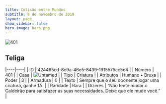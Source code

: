 ```yaml
---
title: Colisão entre Mundos
subtitle: 8 de novembro de 2019
layout: page
show_sidebar: false
hero_image: hero.png
---
```


![401](https://cdn.keyforgegame.com/media/card_front/pt/452_401_F2PF3262P9XJ_pt.png)

## Teliga

|----|----|
| ID | 424465cd-8c9a-46e5-8439-1915575cc5e4 |
| Número | 401 |
| Casa | ![Untamed](https://archonarcana.com/images/thumb/b/bd/Untamed.png/22px-Untamed.png "Indomados") |
| Tipo | Criatura |
| Atributos | Humano • Bruxa |
| Poder | 3 |
| Armadura | 0 |
| Texto | Sempre que o seu oponente jogar uma criatura, ganhe 1A. |
| Raridade | Rara |
| Dizeres | “Não tente mudar o Caldeirão para satisfazer as suas necessidades. Deixe que ele mude você.” |
